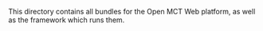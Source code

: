 This directory contains all bundles for the Open MCT Web platform, as well 
as the framework which runs them.
